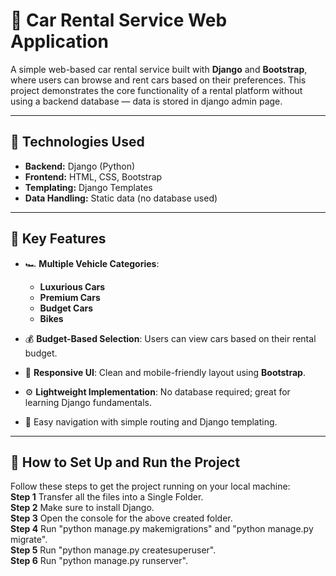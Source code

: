 # 🚗 Car Rental Service Web Application

A simple web-based car rental service built with **Django** and **Bootstrap**, where users can browse and rent cars based on their preferences. This project demonstrates the core functionality of a rental platform without using a backend database — data is stored in django admin page.

---

## 🔧 Technologies Used

- **Backend:** Django (Python)
- **Frontend:** HTML, CSS, Bootstrap
- **Templating:** Django Templates
- **Data Handling:** Static data (no database used)

---

## 🌟 Key Features

- 🏎️ **Multiple Vehicle Categories**:
  - **Luxurious Cars**
  - **Premium Cars**
  - **Budget Cars**
  - **Bikes**

- 💰 **Budget-Based Selection**: Users can view cars based on their rental budget.
- 📱 **Responsive UI**: Clean and mobile-friendly layout using **Bootstrap**.
- ⚙️ **Lightweight Implementation**: No database required; great for learning Django fundamentals.
- 🎯 Easy navigation with simple routing and Django templating.

----

## 🚀 How to Set Up and Run the Project

Follow these steps to get the project running on your local machine:  
**Step 1** Transfer all the files into a Single Folder.  
**Step 2** Make sure to install Django.  
**Step 3** Open the console for the above created folder.  
**Step 4** Run "python manage.py makemigrations" and "python manage.py migrate".  
**Step 5** Run "python manage.py createsuperuser".  
**Step 6** Run "python manage.py runserver".  

